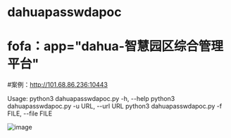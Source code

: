 # dahuapasswdapoc

# fofa：app="dahua-智慧园区综合管理平台"
#案例：http://101.68.86.236:10443

Usage:
python3 dahuapasswdapoc.py -h, --help
python3 dahuapasswdapoc.py -u URL, --url URL
python3 dahuapasswdapoc.py -f FILE, --file FILE

![image](https://github.com/yuanjinyuyuyu/dahuapasswdapoc/assets/87472327/5f6e4e24-ee98-4dcb-bb67-4bc167c7020d)
